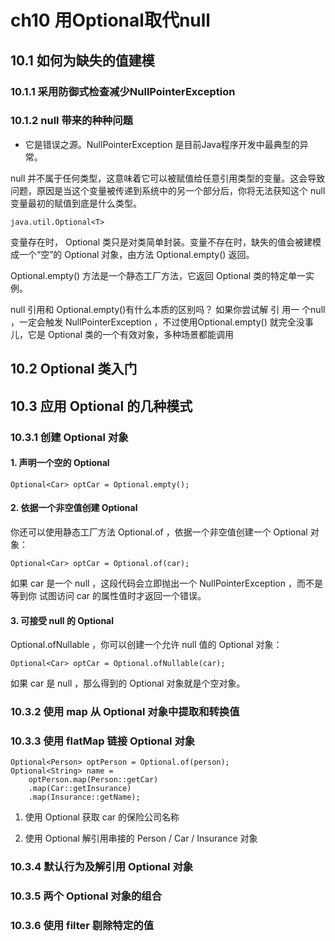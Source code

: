 # ch10 用Optional取代null #

## 10.1 如何为缺失的值建模 ##

### 10.1.1 采用防御式检查减少NullPointerException ###

### 10.1.2 null 带来的种种问题 ###

* 它是错误之源。NullPointerException 是目前Java程序开发中最典型的异常。

null 并不属于任何类型，这意味着它可以被赋值给任意引用类型的变量。这会导致问题，原因是当这个变量被传递到系统中的另一个部分后，你将无法获知这个 null 变量最初的赋值到底是什么类型。

	java.util.Optional<T>
变量存在时， Optional 类只是对类简单封装。变量不存在时，缺失的值会被建模成一个“空”的 Optional 对象，由方法 Optional.empty() 返回。

Optional.empty() 方法是一个静态工厂方法，它返回 Optional 类的特定单一实例。

null 引用和 Optional.empty()有什么本质的区别吗？
如果你尝试解 引 用一 个null ，一定会触发 NullPointerException ，不过使用Optional.empty() 就完全没事儿，它是 Optional 类的一个有效对象，多种场景都能调用

## 10.2 Optional 类入门  ##

## 10.3 应用 Optional 的几种模式 ##

### 10.3.1 创建 Optional 对象 ###

#### 1. 声明一个空的 Optional ####

	Optional<Car> optCar = Optional.empty();

#### 2. 依据一个非空值创建 Optional ####

你还可以使用静态工厂方法 Optional.of ，依据一个非空值创建一个 Optional 对象：

	Optional<Car> optCar = Optional.of(car);

如果 car 是一个 null ，这段代码会立即抛出一个 NullPointerException ，而不是等到你
试图访问 car 的属性值时才返回一个错误。

#### 3. 可接受 null 的 Optional ####

Optional.ofNullable ，你可以创建一个允许 null 值的 Optional
对象：

	Optional<Car> optCar = Optional.ofNullable(car);

如果 car 是 null ，那么得到的 Optional 对象就是个空对象。

### 10.3.2 使用 map 从 Optional 对象中提取和转换值 ###

### 10.3.3 使用 flatMap 链接 Optional 对象 ###

	Optional<Person> optPerson = Optional.of(person);
	Optional<String> name =
		optPerson.map(Person::getCar)
		.map(Car::getInsurance)
		.map(Insurance::getName);

1. 使用 Optional 获取 car 的保险公司名称

2. 使用 Optional 解引用串接的 Person / Car / Insurance 对象

### 10.3.4 默认行为及解引用 Optional 对象 ###

### 10.3.5 两个 Optional 对象的组合 ###

### 10.3.6 使用 filter 剔除特定的值 ###